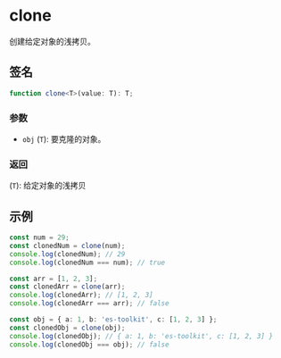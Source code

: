 # clone

创建给定对象的浅拷贝。

## 签名

```typescript
function clone<T>(value: T): T;
```

### 参数

- `obj` (`T`): 要克隆的对象。

### 返回

(`T`): 给定对象的浅拷贝

## 示例

```typescript
const num = 29;
const clonedNum = clone(num);
console.log(clonedNum); // 29
console.log(clonedNum === num); // true

const arr = [1, 2, 3];
const clonedArr = clone(arr);
console.log(clonedArr); // [1, 2, 3]
console.log(clonedArr === arr); // false

const obj = { a: 1, b: 'es-toolkit', c: [1, 2, 3] };
const clonedObj = clone(obj);
console.log(clonedObj); // { a: 1, b: 'es-toolkit', c: [1, 2, 3] }
console.log(clonedObj === obj); // false
```
